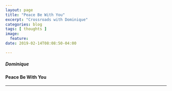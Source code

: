 ```yaml
---
layout: page
title: "Peace Be With You"
excerpt: "Crossroads with Dominique"
categories: blog
tags: [ thoughts ]
image:
  feature:
date: 2019-02-14T08:08:50-04:00

---
```


##### Dominique

#### Peace Be With You

---
